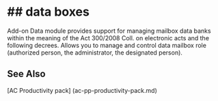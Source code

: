 ﻿---
Title: "data box"
Author: Autocont
Ms. custom: on
Ms date: 02/26/2018
reviewer: Ms.
Ms. suite:
Ms. _pltfrm tgt:
Ms. topic: article
MS Sales: dynamics-nav-2018
Ms. translationtype: Human Translation
Ms. sourcegitcommit: 
Ms. openlocfilehash: 
Ms. contentlocale: cs-cz
Ms. lasthandoff: 02/26/2018

---

# ## <a name = "ac-pp-data-boxes.md" > </a> data boxes

Add-on Data module provides support for managing mailbox data banks within the meaning of the Act 300/2008 Coll. on electronic acts and the following decrees.
Allows you to manage and control data mailbox role (authorized person, the administrator, the designated person).


## <a name = "see-also" > </a>See Also  
[AC Productivity pack] (ac-pp-productivity-pack.md)  
